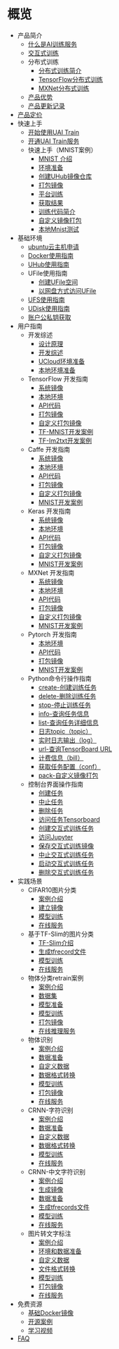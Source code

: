 # 概览

* 产品简介
    * [什么是AI训练服务](ai/uai-train/introduction/uaitrain)
    * [交互式训练](ai/uai-train/introduction/interactive-job)
    * 分布式训练
        * [分布式训练简介](ai/uai-train/introduction/distributed-job/intro)
        * [TensorFlow分布式训练](ai/uai-train/introduction/distributed-job/tensorflow)
        * [MXNet分布式训练](ai/uai-train/introduction/distributed-job/mxnet)
    * [产品优势](ai/uai-train/introduction/feature)
    * [产品更新记录](ai/uai-train/introduction/updates)
* [产品定价](ai/uai-train/price)
* 快速上手
    * [开始使用UAI Train](ai/uai-train/set-up/start)
    * [开通UAI Train服务](ai/uai-train/set-up/active)
    * 快速上手（MNIST案例）
        * [MNIST 介绍](ai/uai-train/set-up/tf-mnist/intro)
        * [环境准备](ai/uai-train/set-up/tf-mnist/prepare)
        * [创建UHub镜像仓库](ai/uai-train/set-up/tf-mnist/uhub)
        * [打包镜像](ai/uai-train/set-up/tf-mnist/pack)
        * [平台训练](ai/uai-train/set-up/tf-mnist/train)
        * [获取结果](ai/uai-train/set-up/tf-mnist/result)
        * [训练代码简介](ai/uai-train/set-up/tf-mnist/coding)
        * [自定义镜像打包](ai/uai-train/set-up/tf-mnist/self-pack)
        * [本地Mnist测试](ai/uai-train/set-up/tf-mnist/local-test)
* 基础环境
    * [ubuntu云主机申请](ai/uai-train/basic/ubuntu)
    * [Docker使用指南](ai/uai-train/basic/docker)
    * [UHub使用指南](ai/uai-train/basic/uhub)
    * UFile使用指南
        * [创建UFile空间](ai/uai-train/basic/ufile/create)
        * [以网盘方式访问UFile](ai/uai-train/basic/ufile/ufuse)
    * [UFS使用指南](ai/uai-train/basic/ufs)
    * [UDisk使用指南](ai/uai-train/basic/udisk)
    * [账户公私钥获取](ai/uai-train/basic/key)
* 用户指南
    * 开发综述
        * [设计原理](ai/uai-train/guide/general/principle)
        * [开发综述](ai/uai-train/guide/general/dev-principle)
        * [UCloud环境准备](ai/uai-train/guide/general/ucloud-env)
        * [本地环境准备](ai/uai-train/guide/general/local-env)
    * TensorFlow 开发指南
        * [系统镜像](ai/uai-train/guide/tensorflow/packages)
        * [本地环境](ai/uai-train/guide/tensorflow/local)
        * [API代码](ai/uai-train/guide/tensorflow/coding)
        * [打包镜像](ai/uai-train/guide/tensorflow/packing)
        * [自定义打包镜像](ai/uai-train/guide/tensorflow/userpack)
        * [TF-MNIST开发案例](ai/uai-train/guide/tensorflow/tf-mnist)
        * [TF-Im2txt开发案例](ai/uai-train/guide/tensorflow/tf-im2txt)
    * Caffe 开发指南
        * [系统镜像](ai/uai-train/guide/caffe/packages)
        * [本地环境](ai/uai-train/guide/caffe/local)
        * [API代码](ai/uai-train/guide/caffe/coding)
        * [打包镜像](ai/uai-train/guide/caffe/packing)
        * [自定义打包镜像](ai/uai-train/guide/caffe/userpack)
        * [MNIST开发案例](ai/uai-train/guide/caffe/mnist)
    * Keras 开发指南
        * [系统镜像](ai/uai-train/guide/keras/packages)
        * [本地环境](ai/uai-train/guide/keras/local)
        * [API代码](ai/uai-train/guide/keras/coding)
        * [打包镜像](ai/uai-train/guide/keras/packing)
        * [自定义打包镜像](ai/uai-train/guide/keras/userpack)
        * [MNIST开发案例](ai/uai-train/guide/keras/mnist)
    * MXNet 开发指南
        * [系统镜像](ai/uai-train/guide/mxnet/packages)
        * [本地环境](ai/uai-train/guide/mxnet/local)
        * [API代码](ai/uai-train/guide/mxnet/coding)
        * [打包镜像](ai/uai-train/guide/mxnet/packing)
        * [自定义打包镜像](ai/uai-train/guide/mxnet/userpack)
        * [MNIST开发案例](ai/uai-train/guide/mxnet/mnist)
    * Pytorch 开发指南
        * [本地环境](ai/uai-train/guide/pytorch/local)
        * [API代码](ai/uai-train/guide/pytorch/coding)
        * [打包镜像](ai/uai-train/guide/pytorch/packing)
        * [MNIST开发案例](ai/uai-train/guide/pytorch/mnist)
    * Python命令行操作指南
        * [create-创建训练任务](ai/uai-train/guide/scripts/create)
        * [delete-删除训练任务](ai/uai-train/guide/scripts/delete)
        * [stop-停止训练任务](ai/uai-train/guide/scripts/stop)
        * [info-查询任务信息](ai/uai-train/guide/scripts/info)
        * [list-查询任务详细信息](ai/uai-train/guide/scripts/list)
        * [日志topic（topic）](ai/uai-train/guide/scripts/topic)
        * [实时日志输出（log）](ai/uai-train/guide/scripts/log)
        * [url-查询TensorBoard URL](ai/uai-train/guide/scripts/url)
        * [计费信息（bill）](ai/uai-train/guide/scripts/bill)
        * [获取任务配置（conf）](ai/uai-train/guide/scripts/conf)
        * [pack-自定义镜像打包](ai/uai-train/guide/scripts/self-pack)
    * 控制台界面操作指南
        * [创建任务](ai/uai-train/guide/console/create)
        * [中止任务](ai/uai-train/guide/console/stop)
        * [删除任务](ai/uai-train/guide/console/delete)
        * [访问任务Tensorboard](ai/uai-train/guide/console/tensorboard)
        * [创建交互式训练任务](ai/uai-train/guide/console/createinterjob)
        * [访问Jupyter](ai/uai-train/guide/console/jupyter)
        * [保存交互式训练镜像](ai/uai-train/guide/console/saveinterjobimg)
        * [中止交互式训练任务](ai/uai-train/guide/console/stopinterjob)
        * [启动交互式训练任务](ai/uai-train/guide/console/startinterjob)
        * [删除交互式训练任务](ai/uai-train/guide/console/deleteinterjob)
* 实践场景
    * CIFAR10图片分类
        * [案例介绍](ai/uai-train/cases/cifar/intro)
        * [建立镜像](ai/uai-train/cases/cifar/img)
        * [模型训练](ai/uai-train/cases/cifar/train)
        * [在线服务](ai/uai-train/cases/cifar/infer)
    * 基于TF-Slim的图片分类
        * [TF-Slim介绍](ai/uai-train/cases/slim/intro)
        * [生成tfrecord文件](ai/uai-train/cases/slim/tfrecord)
        * [模型训练](ai/uai-train/cases/slim/train)
        * [在线服务](ai/uai-train/cases/slim/infer)
    * 物体分类retrain案例
        * [案例介绍](ai/uai-train/cases/retrain/intro)
        * [数据集](ai/uai-train/cases/retrain/data)
        * [模型准备](ai/uai-train/cases/retrain/prep-model)
        * [模型训练](ai/uai-train/cases/retrain/train)
        * [打包镜像](ai/uai-train/cases/retrain/pack)
        * [在线推理服务](ai/uai-train/cases/retrain/infer)
    * 物体识别
        * [案例介绍](ai/uai-train/cases/obj-detect-tf/intro)
        * [数据准备](ai/uai-train/cases/obj-detect-tf/data)
        * [自定义数据](ai/uai-train/cases/obj-detect-tf/data-ud)
        * [数据格式转换](ai/uai-train/cases/obj-detect-tf/data-trans)
        * [模型训练](ai/uai-train/cases/obj-detect-tf/objtrain)
        * [打包镜像](ai/uai-train/cases/obj-detect-tf/obj-packing)
        * [在线服务](ai/uai-train/cases/obj-detect-tf/obj-infer)
    * CRNN-字符识别
        * [案例介绍](ai/uai-train/cases/crnn/intro)
        * [数据准备](ai/uai-train/cases/crnn/data)
        * [自定义数据](ai/uai-train/cases/crnn/data-ud)
        * [数据格式转换](ai/uai-train/cases/crnn/tfrecords)
        * [模型训练](ai/uai-train/cases/crnn/train)
        * [在线服务](ai/uai-train/cases/crnn/infer)
    * CRNN-中文字符识别
        * [案例介绍](ai/uai-train/cases/crnn-chinese/intro)
        * [生成镜像](ai/uai-train/cases/crnn-chinese/imgprep)
        * [数据准备](ai/uai-train/cases/crnn-chinese/data)
        * [生成tfrecords文件](ai/uai-train/cases/crnn-chinese/tfrecords)
        * [模型训练](ai/uai-train/cases/crnn-chinese/train)
        * [在线服务](ai/uai-train/cases/crnn-chinese/infer)
    * 图片转文字标注
        * [案例介绍](ai/uai-train/cases/im2txt/intro)
        * [环境和数据准备](ai/uai-train/cases/im2txt/prepare)
        * [自定义数据](ai/uai-train/cases/im2txt/prep-ud)
        * [文件格式转换](ai/uai-train/cases/im2txt/transform)
        * [模型训练](ai/uai-train/cases/im2txt/train)
        * [打包镜像](ai/uai-train/cases/im2txt/pack)
        * [在线服务](ai/uai-train/cases/im2txt/infer)
* 免费资源
    * [基础Docker镜像](ai/uai-train/resource/docker)
    * [开源案例](ai/uai-train/resource/example)
    * [学习视频](ai/uai-train/resource/video)
* [FAQ](ai/uai-train/faq)
        





​    


​    
​        